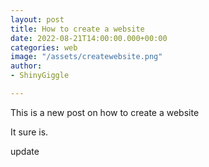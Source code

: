 ```yaml
---
layout: post
title: How to create a website
date: 2022-08-21T14:00:00.000+00:00
categories: web
image: "/assets/createwebsite.png"
author:
- ShinyGiggle

---
```

This is a new post on how to create a website

It sure is.

update